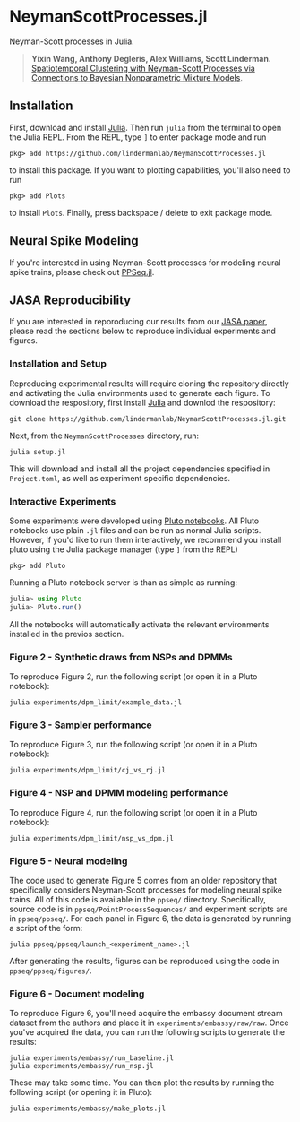 # NeymanScottProcesses.jl

Neyman-Scott processes in Julia.

> **Yixin Wang, Anthony Degleris, Alex Williams, Scott Linderman.**
> <br> [Spatiotemporal Clustering with Neyman-Scott Processes via Connections to Bayesian Nonparametric Mixture Models](https://arxiv.org/abs/2201.05044).

## Installation

First, download and install [Julia](https://julialang.org/downloads/). 
Then run `julia` from the terminal to open the Julia REPL.
From the REPL, type `]` to enter package mode and run

```
pkg> add https://github.com/lindermanlab/NeymanScottProcesses.jl
```

to install this package.
If you want to plotting capabilities, you'll also need to run

```
pkg> add Plots
```

to install `Plots`. Finally, press backspace / delete to exit package mode.

## Neural Spike Modeling

If you're interested in using Neyman-Scott processes for modeling neural
spike trains, please check out [PPSeq.jl](https://github.com/lindermanlab/PPSeq.jl).







## JASA Reproducibility

If you are interested in reporoducing our results from our 
[JASA paper](https://arxiv.org/abs/2201.05044), please read the sections
below to reproduce individual experiments and figures.


### Installation and Setup

Reproducing experimental results will require cloning the repository directly and activating the Julia environments used to generate each figure.
To download the respository, first install [Julia](https://github.com/JuliaLang/juliaup) and downlod the respository:

```
git clone https://github.com/lindermanlab/NeymanScottProcesses.jl.git
``` 

Next, from the `NeymanScottProcesses` directory, run:

```
julia setup.jl
```

This will download and install all the project dependencies specified in `Project.toml`, as well as experiment specific dependencies.

### Interactive Experiments

Some experiments were developed using [Pluto notebooks](https://plutojl.org/).
All Pluto notebooks use plain `.jl` files and can be run as normal Julia scripts.
However, if you'd like to run them interactively, we recommend you install pluto using the Julia package manager (type `]` from the REPL)

```
pkg> add Pluto
```

Running a Pluto notebook server is than as simple as running:

```julia
julia> using Pluto
julia> Pluto.run()
```

All the notebooks will automatically activate the relevant environments installed in the previos section.


### Figure 2 - Synthetic draws from NSPs and DPMMs

To reproduce Figure 2, run the following script (or open it in a Pluto notebook):

```
julia experiments/dpm_limit/example_data.jl
```


### Figure 3 - Sampler performance

To reproduce Figure 3, run the following script (or open it in a Pluto notebook):

```
julia experiments/dpm_limit/cj_vs_rj.jl
```


### Figure 4 - NSP and DPMM modeling performance

To reproduce Figure 4, run the following script (or open it in a Pluto notebook):

```
julia experiments/dpm_limit/nsp_vs_dpm.jl
```


### Figure 5 - Neural modeling

The code used to generate Figure 5 comes from an older repository that specifically considers Neyman-Scott processes for modeling neural spike trains.
All of this code is available in the `ppseq/` directory.
Specifically, source code is in `ppseq/PointProcessSequences/` and experiment scripts are in `ppseq/ppseq/`.
For each panel in Figure 6, the data is generated by running a script of the form:

```
julia ppseq/ppseq/launch_<experiment_name>.jl
```

After generating the results, figures can be reproduced using the code in `ppseq/ppseq/figures/`.


### Figure 6 - Document modeling

To reproduce Figure 6, you'll need acquire the embassy document stream dataset from the authors and place it in `experiments/embassy/raw/raw`.
Once you've acquired the data, you can run the following scripts to generate the results:

```
julia experiments/embassy/run_baseline.jl
julia experiments/embassy/run_nsp.jl
```

These may take some time. You can then plot the results by running the following script (or opening it in Pluto):

```
julia experiments/embassy/make_plots.jl
```

